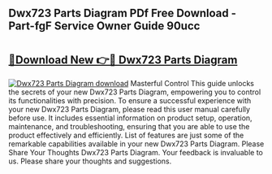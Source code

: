 ## Dwx723 Parts Diagram PDf Free Download - Part-fgF Service Owner Guide 90ucc

# <h2><a href="http://dfokn0z.blite.top/?on=Dwx723+Parts+Diagram">🔗Download New 👉🔴 Dwx723 Parts Diagram</a></h2>

[![Dwx723 Parts Diagram download](https://i.imgur.com/lujVjoI.png)](http://dfokn0z.blite.top/?on=Dwx723+Parts+Diagram)
Masterful Control This guide unlocks the secrets of your new Dwx723 Parts Diagram, empowering you to control its functionalities with precision. To ensure a successful experience with your new Dwx723 Parts Diagram, please read this user manual carefully before use. It includes essential information on product setup, operation, maintenance, and troubleshooting, ensuring that you are able to use the product effectively and efficiently. List of features are just some of the remarkable capabilities available in your new Dwx723 Parts Diagram. Please Share Your Thoughts Dwx723 Parts Diagram. Your feedback is invaluable to us. Please share your thoughts and suggestions.
